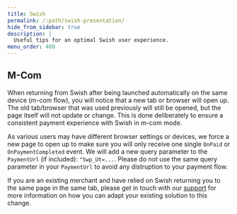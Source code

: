 ```yaml
---
title: Swish
permalink: /:path/swish-presentation/
hide_from_sidebar: true
description: |
  Useful tips for an optimal Swish user experience.
menu_order: 400
---
```


## M-Com

When returning from Swish after being launched automatically on the same device
(m-com flow), you will notice that a new tab or browser will open up. The old
tab/browser that was used previously will still be opened, but the page itself
will not update or change. This is done deliberately to ensure a consistent
payment experience with Swish in m-com mode.

As various users may have different browser settings or devices, we force a new
page to open up to make sure you will only receive one single `OnPaid` or
`OnPaymentCompleted` event. We will add a new query parameter to the
`PaymentUrl` (if included): `"Swp_Ut=...`. Please do not use the same query
parameter in your `PaymentUrl` to avoid any distruption to your payment flow.

If you are an existing merchant and have relied on Swish returning you to the
same page in the same tab, please get in touch with our [support][support] for
more information on how you can adapt your existing solution to this change.

[support]: mailto:support.psp@swedbankpay.se

